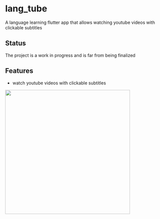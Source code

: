# lang_tube

<p>

A language learning flutter app that allows watching youtube videos with clickable subtitles

</p>

## Status
<p>

The project is a work in progress and is far from being finalized 

</p>

## Features
- watch youtube videos with clickable subtitles
<img src="https://github.com/stevehighly0/lang-tube/assets/85782358/b31e2272-c83c-45cb-829a-660a4de746d5.gif" width=400>

